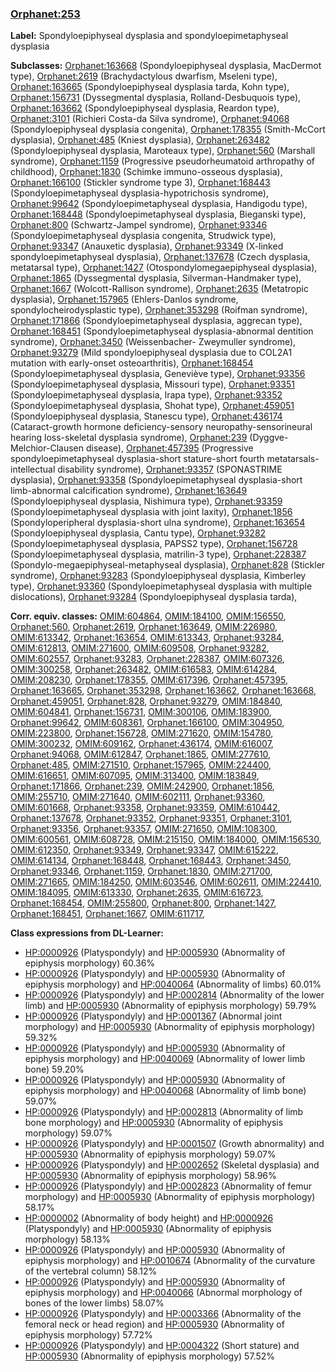 
### [Orphanet:253](http://www.orpha.net/ORDO/Orphanet_253)
**Label:** Spondyloepiphyseal dysplasia and spondyloepimetaphyseal dysplasia

**Subclasses:** [Orphanet:163668](http://www.orpha.net/ORDO/Orphanet_163668) (Spondyloepiphyseal dysplasia, MacDermot type), [Orphanet:2619](http://www.orpha.net/ORDO/Orphanet_2619) (Brachydactylous dwarfism, Mseleni type), [Orphanet:163665](http://www.orpha.net/ORDO/Orphanet_163665) (Spondyloepiphyseal dysplasia tarda, Kohn type), [Orphanet:156731](http://www.orpha.net/ORDO/Orphanet_156731) (Dyssegmental dysplasia, Rolland-Desbuquois type), [Orphanet:163662](http://www.orpha.net/ORDO/Orphanet_163662) (Spondyloepiphyseal dysplasia, Reardon type), [Orphanet:3101](http://www.orpha.net/ORDO/Orphanet_3101) (Richieri Costa-da Silva syndrome), [Orphanet:94068](http://www.orpha.net/ORDO/Orphanet_94068) (Spondyloepiphyseal dysplasia congenita), [Orphanet:178355](http://www.orpha.net/ORDO/Orphanet_178355) (Smith-McCort dysplasia), [Orphanet:485](http://www.orpha.net/ORDO/Orphanet_485) (Kniest dysplasia), [Orphanet:263482](http://www.orpha.net/ORDO/Orphanet_263482) (Spondyloepiphyseal dysplasia, Maroteaux type), [Orphanet:560](http://www.orpha.net/ORDO/Orphanet_560) (Marshall syndrome), [Orphanet:1159](http://www.orpha.net/ORDO/Orphanet_1159) (Progressive pseudorheumatoid arthropathy of childhood), [Orphanet:1830](http://www.orpha.net/ORDO/Orphanet_1830) (Schimke immuno-osseous dysplasia), [Orphanet:166100](http://www.orpha.net/ORDO/Orphanet_166100) (Stickler syndrome type 3), [Orphanet:168443](http://www.orpha.net/ORDO/Orphanet_168443) (Spondyloepimetaphyseal dysplasia-hypotrichosis syndrome), [Orphanet:99642](http://www.orpha.net/ORDO/Orphanet_99642) (Spondyloepimetaphyseal dysplasia, Handigodu type), [Orphanet:168448](http://www.orpha.net/ORDO/Orphanet_168448) (Spondyloepimetaphyseal dysplasia, Bieganski type), [Orphanet:800](http://www.orpha.net/ORDO/Orphanet_800) (Schwartz-Jampel syndrome), [Orphanet:93346](http://www.orpha.net/ORDO/Orphanet_93346) (Spondyloepimetaphyseal dysplasia congenita, Strudwick type), [Orphanet:93347](http://www.orpha.net/ORDO/Orphanet_93347) (Anauxetic dysplasia), [Orphanet:93349](http://www.orpha.net/ORDO/Orphanet_93349) (X-linked spondyloepimetaphyseal dysplasia), [Orphanet:137678](http://www.orpha.net/ORDO/Orphanet_137678) (Czech dysplasia, metatarsal type), [Orphanet:1427](http://www.orpha.net/ORDO/Orphanet_1427) (Otospondylomegaepiphyseal dysplasia), [Orphanet:1865](http://www.orpha.net/ORDO/Orphanet_1865) (Dyssegmental dysplasia, Silverman-Handmaker type), [Orphanet:1667](http://www.orpha.net/ORDO/Orphanet_1667) (Wolcott-Rallison syndrome), [Orphanet:2635](http://www.orpha.net/ORDO/Orphanet_2635) (Metatropic dysplasia), [Orphanet:157965](http://www.orpha.net/ORDO/Orphanet_157965) (Ehlers-Danlos syndrome, spondylocheirodysplastic type), [Orphanet:353298](http://www.orpha.net/ORDO/Orphanet_353298) (Roifman syndrome), [Orphanet:171866](http://www.orpha.net/ORDO/Orphanet_171866) (Spondyloepimetaphyseal dysplasia, aggrecan type), [Orphanet:168451](http://www.orpha.net/ORDO/Orphanet_168451) (Spondyloepimetaphyseal dysplasia-abnormal dentition syndrome), [Orphanet:3450](http://www.orpha.net/ORDO/Orphanet_3450) (Weissenbacher- Zweymuller syndrome), [Orphanet:93279](http://www.orpha.net/ORDO/Orphanet_93279) (Mild spondyloepiphyseal dysplasia due to COL2A1 mutation with early-onset osteoarthritis), [Orphanet:168454](http://www.orpha.net/ORDO/Orphanet_168454) (Spondyloepimetaphyseal dysplasia, Geneviève type), [Orphanet:93356](http://www.orpha.net/ORDO/Orphanet_93356) (Spondyloepimetaphyseal dysplasia, Missouri type), [Orphanet:93351](http://www.orpha.net/ORDO/Orphanet_93351) (Spondyloepimetaphyseal dysplasia, Irapa type), [Orphanet:93352](http://www.orpha.net/ORDO/Orphanet_93352) (Spondyloepimetaphyseal dysplasia, Shohat type), [Orphanet:459051](http://www.orpha.net/ORDO/Orphanet_459051) (Spondyloepiphyseal dysplasia, Stanescu type), [Orphanet:436174](http://www.orpha.net/ORDO/Orphanet_436174) (Cataract-growth hormone deficiency-sensory neuropathy-sensorineural hearing loss-skeletal dysplasia syndrome), [Orphanet:239](http://www.orpha.net/ORDO/Orphanet_239) (Dyggve-Melchior-Clausen disease), [Orphanet:457395](http://www.orpha.net/ORDO/Orphanet_457395) (Progressive spondyloepimetaphyseal dysplasia-short stature-short fourth metatarsals-intellectual disability syndrome), [Orphanet:93357](http://www.orpha.net/ORDO/Orphanet_93357) (SPONASTRIME dysplasia), [Orphanet:93358](http://www.orpha.net/ORDO/Orphanet_93358) (Spondyloepimetaphyseal dysplasia-short limb-abnormal calcification syndrome), [Orphanet:163649](http://www.orpha.net/ORDO/Orphanet_163649) (Spondyloepiphyseal dysplasia, Nishimura type), [Orphanet:93359](http://www.orpha.net/ORDO/Orphanet_93359) (Spondyloepimetaphyseal dysplasia with joint laxity), [Orphanet:1856](http://www.orpha.net/ORDO/Orphanet_1856) (Spondyloperipheral dysplasia-short ulna syndrome), [Orphanet:163654](http://www.orpha.net/ORDO/Orphanet_163654) (Spondyloepiphyseal dysplasia, Cantu type), [Orphanet:93282](http://www.orpha.net/ORDO/Orphanet_93282) (Spondyloepimetaphyseal dysplasia, PAPSS2 type), [Orphanet:156728](http://www.orpha.net/ORDO/Orphanet_156728) (Spondyloepimetaphyseal dysplasia, matrilin-3 type), [Orphanet:228387](http://www.orpha.net/ORDO/Orphanet_228387) (Spondylo-megaepiphyseal-metaphyseal dysplasia), [Orphanet:828](http://www.orpha.net/ORDO/Orphanet_828) (Stickler syndrome), [Orphanet:93283](http://www.orpha.net/ORDO/Orphanet_93283) (Spondyloepiphyseal dysplasia, Kimberley type), [Orphanet:93360](http://www.orpha.net/ORDO/Orphanet_93360) (Spondyloepimetaphyseal dysplasia with multiple dislocations), [Orphanet:93284](http://www.orpha.net/ORDO/Orphanet_93284) (Spondyloepiphyseal dysplasia tarda), 

**Corr. equiv. classes:** [OMIM:604864](http://purl.obolibrary.org/obo/OMIM_604864), [OMIM:184100](http://purl.obolibrary.org/obo/OMIM_184100), [OMIM:156550](http://purl.obolibrary.org/obo/OMIM_156550), [Orphanet:560](http://www.orpha.net/ORDO/Orphanet_560), [Orphanet:2619](http://www.orpha.net/ORDO/Orphanet_2619), [Orphanet:163649](http://www.orpha.net/ORDO/Orphanet_163649), [OMIM:226980](http://purl.obolibrary.org/obo/OMIM_226980), [OMIM:613342](http://purl.obolibrary.org/obo/OMIM_613342), [Orphanet:163654](http://www.orpha.net/ORDO/Orphanet_163654), [OMIM:613343](http://purl.obolibrary.org/obo/OMIM_613343), [Orphanet:93284](http://www.orpha.net/ORDO/Orphanet_93284), [OMIM:612813](http://purl.obolibrary.org/obo/OMIM_612813), [OMIM:271600](http://purl.obolibrary.org/obo/OMIM_271600), [OMIM:609508](http://purl.obolibrary.org/obo/OMIM_609508), [Orphanet:93282](http://www.orpha.net/ORDO/Orphanet_93282), [OMIM:602557](http://purl.obolibrary.org/obo/OMIM_602557), [Orphanet:93283](http://www.orpha.net/ORDO/Orphanet_93283), [Orphanet:228387](http://www.orpha.net/ORDO/Orphanet_228387), [OMIM:607326](http://purl.obolibrary.org/obo/OMIM_607326), [OMIM:300258](http://purl.obolibrary.org/obo/OMIM_300258), [Orphanet:263482](http://www.orpha.net/ORDO/Orphanet_263482), [OMIM:616583](http://purl.obolibrary.org/obo/OMIM_616583), [OMIM:614284](http://purl.obolibrary.org/obo/OMIM_614284), [OMIM:208230](http://purl.obolibrary.org/obo/OMIM_208230), [Orphanet:178355](http://www.orpha.net/ORDO/Orphanet_178355), [OMIM:617396](http://purl.obolibrary.org/obo/OMIM_617396), [Orphanet:457395](http://www.orpha.net/ORDO/Orphanet_457395), [Orphanet:163665](http://www.orpha.net/ORDO/Orphanet_163665), [Orphanet:353298](http://www.orpha.net/ORDO/Orphanet_353298), [Orphanet:163662](http://www.orpha.net/ORDO/Orphanet_163662), [Orphanet:163668](http://www.orpha.net/ORDO/Orphanet_163668), [Orphanet:459051](http://www.orpha.net/ORDO/Orphanet_459051), [Orphanet:828](http://www.orpha.net/ORDO/Orphanet_828), [Orphanet:93279](http://www.orpha.net/ORDO/Orphanet_93279), [OMIM:184840](http://purl.obolibrary.org/obo/OMIM_184840), [OMIM:604841](http://purl.obolibrary.org/obo/OMIM_604841), [Orphanet:156731](http://www.orpha.net/ORDO/Orphanet_156731), [OMIM:300106](http://purl.obolibrary.org/obo/OMIM_300106), [OMIM:183900](http://purl.obolibrary.org/obo/OMIM_183900), [Orphanet:99642](http://www.orpha.net/ORDO/Orphanet_99642), [OMIM:608361](http://purl.obolibrary.org/obo/OMIM_608361), [Orphanet:166100](http://www.orpha.net/ORDO/Orphanet_166100), [OMIM:304950](http://purl.obolibrary.org/obo/OMIM_304950), [OMIM:223800](http://purl.obolibrary.org/obo/OMIM_223800), [Orphanet:156728](http://www.orpha.net/ORDO/Orphanet_156728), [OMIM:271620](http://purl.obolibrary.org/obo/OMIM_271620), [OMIM:154780](http://purl.obolibrary.org/obo/OMIM_154780), [OMIM:300232](http://purl.obolibrary.org/obo/OMIM_300232), [OMIM:609162](http://purl.obolibrary.org/obo/OMIM_609162), [Orphanet:436174](http://www.orpha.net/ORDO/Orphanet_436174), [OMIM:616007](http://purl.obolibrary.org/obo/OMIM_616007), [Orphanet:94068](http://www.orpha.net/ORDO/Orphanet_94068), [OMIM:612847](http://purl.obolibrary.org/obo/OMIM_612847), [Orphanet:1865](http://www.orpha.net/ORDO/Orphanet_1865), [OMIM:277610](http://purl.obolibrary.org/obo/OMIM_277610), [Orphanet:485](http://www.orpha.net/ORDO/Orphanet_485), [OMIM:271510](http://purl.obolibrary.org/obo/OMIM_271510), [Orphanet:157965](http://www.orpha.net/ORDO/Orphanet_157965), [OMIM:224400](http://purl.obolibrary.org/obo/OMIM_224400), [OMIM:616651](http://purl.obolibrary.org/obo/OMIM_616651), [OMIM:607095](http://purl.obolibrary.org/obo/OMIM_607095), [OMIM:313400](http://purl.obolibrary.org/obo/OMIM_313400), [OMIM:183849](http://purl.obolibrary.org/obo/OMIM_183849), [Orphanet:171866](http://www.orpha.net/ORDO/Orphanet_171866), [Orphanet:239](http://www.orpha.net/ORDO/Orphanet_239), [OMIM:242900](http://purl.obolibrary.org/obo/OMIM_242900), [Orphanet:1856](http://www.orpha.net/ORDO/Orphanet_1856), [OMIM:255710](http://purl.obolibrary.org/obo/OMIM_255710), [OMIM:271640](http://purl.obolibrary.org/obo/OMIM_271640), [OMIM:602111](http://purl.obolibrary.org/obo/OMIM_602111), [Orphanet:93360](http://www.orpha.net/ORDO/Orphanet_93360), [OMIM:601668](http://purl.obolibrary.org/obo/OMIM_601668), [Orphanet:93358](http://www.orpha.net/ORDO/Orphanet_93358), [Orphanet:93359](http://www.orpha.net/ORDO/Orphanet_93359), [OMIM:610442](http://purl.obolibrary.org/obo/OMIM_610442), [Orphanet:137678](http://www.orpha.net/ORDO/Orphanet_137678), [Orphanet:93352](http://www.orpha.net/ORDO/Orphanet_93352), [Orphanet:93351](http://www.orpha.net/ORDO/Orphanet_93351), [Orphanet:3101](http://www.orpha.net/ORDO/Orphanet_3101), [Orphanet:93356](http://www.orpha.net/ORDO/Orphanet_93356), [Orphanet:93357](http://www.orpha.net/ORDO/Orphanet_93357), [OMIM:271650](http://purl.obolibrary.org/obo/OMIM_271650), [OMIM:108300](http://purl.obolibrary.org/obo/OMIM_108300), [OMIM:600561](http://purl.obolibrary.org/obo/OMIM_600561), [OMIM:608728](http://purl.obolibrary.org/obo/OMIM_608728), [OMIM:215150](http://purl.obolibrary.org/obo/OMIM_215150), [OMIM:184000](http://purl.obolibrary.org/obo/OMIM_184000), [OMIM:156530](http://purl.obolibrary.org/obo/OMIM_156530), [OMIM:612350](http://purl.obolibrary.org/obo/OMIM_612350), [Orphanet:93349](http://www.orpha.net/ORDO/Orphanet_93349), [Orphanet:93347](http://www.orpha.net/ORDO/Orphanet_93347), [OMIM:615222](http://purl.obolibrary.org/obo/OMIM_615222), [OMIM:614134](http://purl.obolibrary.org/obo/OMIM_614134), [Orphanet:168448](http://www.orpha.net/ORDO/Orphanet_168448), [Orphanet:168443](http://www.orpha.net/ORDO/Orphanet_168443), [Orphanet:3450](http://www.orpha.net/ORDO/Orphanet_3450), [Orphanet:93346](http://www.orpha.net/ORDO/Orphanet_93346), [Orphanet:1159](http://www.orpha.net/ORDO/Orphanet_1159), [Orphanet:1830](http://www.orpha.net/ORDO/Orphanet_1830), [OMIM:271700](http://purl.obolibrary.org/obo/OMIM_271700), [OMIM:271665](http://purl.obolibrary.org/obo/OMIM_271665), [OMIM:184250](http://purl.obolibrary.org/obo/OMIM_184250), [OMIM:603546](http://purl.obolibrary.org/obo/OMIM_603546), [OMIM:602611](http://purl.obolibrary.org/obo/OMIM_602611), [OMIM:224410](http://purl.obolibrary.org/obo/OMIM_224410), [OMIM:184095](http://purl.obolibrary.org/obo/OMIM_184095), [OMIM:613330](http://purl.obolibrary.org/obo/OMIM_613330), [Orphanet:2635](http://www.orpha.net/ORDO/Orphanet_2635), [OMIM:616723](http://purl.obolibrary.org/obo/OMIM_616723), [Orphanet:168454](http://www.orpha.net/ORDO/Orphanet_168454), [OMIM:255800](http://purl.obolibrary.org/obo/OMIM_255800), [Orphanet:800](http://www.orpha.net/ORDO/Orphanet_800), [Orphanet:1427](http://www.orpha.net/ORDO/Orphanet_1427), [Orphanet:168451](http://www.orpha.net/ORDO/Orphanet_168451), [Orphanet:1667](http://www.orpha.net/ORDO/Orphanet_1667), [OMIM:611717](http://purl.obolibrary.org/obo/OMIM_611717), 

**Class expressions from DL-Learner:**

- [HP:0000926](http://purl.obolibrary.org/obo/HP_0000926) (Platyspondyly) and [HP:0005930](http://purl.obolibrary.org/obo/HP_0005930) (Abnormality of epiphysis morphology) 60.36%
- [HP:0000926](http://purl.obolibrary.org/obo/HP_0000926) (Platyspondyly) and [HP:0005930](http://purl.obolibrary.org/obo/HP_0005930) (Abnormality of epiphysis morphology) and [HP:0040064](http://purl.obolibrary.org/obo/HP_0040064) (Abnormality of limbs) 60.01%
- [HP:0000926](http://purl.obolibrary.org/obo/HP_0000926) (Platyspondyly) and [HP:0002814](http://purl.obolibrary.org/obo/HP_0002814) (Abnormality of the lower limb) and [HP:0005930](http://purl.obolibrary.org/obo/HP_0005930) (Abnormality of epiphysis morphology) 59.79%
- [HP:0000926](http://purl.obolibrary.org/obo/HP_0000926) (Platyspondyly) and [HP:0001367](http://purl.obolibrary.org/obo/HP_0001367) (Abnormal joint morphology) and [HP:0005930](http://purl.obolibrary.org/obo/HP_0005930) (Abnormality of epiphysis morphology) 59.32%
- [HP:0000926](http://purl.obolibrary.org/obo/HP_0000926) (Platyspondyly) and [HP:0005930](http://purl.obolibrary.org/obo/HP_0005930) (Abnormality of epiphysis morphology) and [HP:0040069](http://purl.obolibrary.org/obo/HP_0040069) (Abnormality of lower limb bone) 59.20%
- [HP:0000926](http://purl.obolibrary.org/obo/HP_0000926) (Platyspondyly) and [HP:0005930](http://purl.obolibrary.org/obo/HP_0005930) (Abnormality of epiphysis morphology) and [HP:0040068](http://purl.obolibrary.org/obo/HP_0040068) (Abnormality of limb bone) 59.07%
- [HP:0000926](http://purl.obolibrary.org/obo/HP_0000926) (Platyspondyly) and [HP:0002813](http://purl.obolibrary.org/obo/HP_0002813) (Abnormality of limb bone morphology) and [HP:0005930](http://purl.obolibrary.org/obo/HP_0005930) (Abnormality of epiphysis morphology) 59.07%
- [HP:0000926](http://purl.obolibrary.org/obo/HP_0000926) (Platyspondyly) and [HP:0001507](http://purl.obolibrary.org/obo/HP_0001507) (Growth abnormality) and [HP:0005930](http://purl.obolibrary.org/obo/HP_0005930) (Abnormality of epiphysis morphology) 59.07%
- [HP:0000926](http://purl.obolibrary.org/obo/HP_0000926) (Platyspondyly) and [HP:0002652](http://purl.obolibrary.org/obo/HP_0002652) (Skeletal dysplasia) and [HP:0005930](http://purl.obolibrary.org/obo/HP_0005930) (Abnormality of epiphysis morphology) 58.96%
- [HP:0000926](http://purl.obolibrary.org/obo/HP_0000926) (Platyspondyly) and [HP:0002823](http://purl.obolibrary.org/obo/HP_0002823) (Abnormality of femur morphology) and [HP:0005930](http://purl.obolibrary.org/obo/HP_0005930) (Abnormality of epiphysis morphology) 58.17%
- [HP:0000002](http://purl.obolibrary.org/obo/HP_0000002) (Abnormality of body height) and [HP:0000926](http://purl.obolibrary.org/obo/HP_0000926) (Platyspondyly) and [HP:0005930](http://purl.obolibrary.org/obo/HP_0005930) (Abnormality of epiphysis morphology) 58.13%
- [HP:0000926](http://purl.obolibrary.org/obo/HP_0000926) (Platyspondyly) and [HP:0005930](http://purl.obolibrary.org/obo/HP_0005930) (Abnormality of epiphysis morphology) and [HP:0010674](http://purl.obolibrary.org/obo/HP_0010674) (Abnormality of the curvature of the vertebral column) 58.12%
- [HP:0000926](http://purl.obolibrary.org/obo/HP_0000926) (Platyspondyly) and [HP:0005930](http://purl.obolibrary.org/obo/HP_0005930) (Abnormality of epiphysis morphology) and [HP:0040066](http://purl.obolibrary.org/obo/HP_0040066) (Abnormal morphology of bones of the lower limbs) 58.07%
- [HP:0000926](http://purl.obolibrary.org/obo/HP_0000926) (Platyspondyly) and [HP:0003366](http://purl.obolibrary.org/obo/HP_0003366) (Abnormality of the femoral neck or head region) and [HP:0005930](http://purl.obolibrary.org/obo/HP_0005930) (Abnormality of epiphysis morphology) 57.72%
- [HP:0000926](http://purl.obolibrary.org/obo/HP_0000926) (Platyspondyly) and [HP:0004322](http://purl.obolibrary.org/obo/HP_0004322) (Short stature) and [HP:0005930](http://purl.obolibrary.org/obo/HP_0005930) (Abnormality of epiphysis morphology) 57.52%


